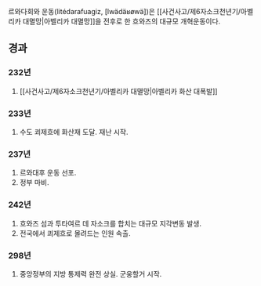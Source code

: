 르와다회와 운동(litédarafuagiz, [lwädäʁøwä])은 [[사건사고/제6자소크천년기/아벨리카 대멸망|아벨리카 대멸망]]을 전후로 한 흐와즈의 대규모 개혁운동이다.
## 경과

### 232년
1. [[사건사고/제6자소크천년기/아벨리카 대멸망|아벨리카 화산 대폭발]]

### 233년
1. 수도 쾨제흐에 화산재 도달. 재난 시작.

### 237년
1. 르와대후 운동 선포.
2. 정부 마비.

### 242년
1. 흐와즈 섬과 투타여르 데 자소크를 합치는 대규모 지각변동 발생.
2. 전국에서 쾨제흐로 몰려드는 인원 속출.

### 298년
1. 중앙정부의 지방 통제력 완전 상실. 군웅할거 시작.